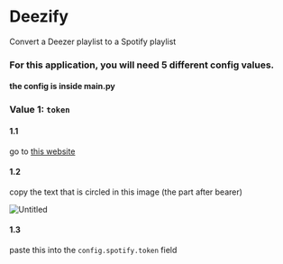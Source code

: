 # Deezify
 Convert a Deezer playlist to a Spotify playlist


### For this application, you will need 5 different config values.

#### the config is inside main.py

### Value 1: `token`
#### 1.1
go to [this website](https://developer.spotify.com/console/get-current-user/)
 
#### 1.2
copy the text that is circled in this image (the part after bearer)

 ![Untitled](https://user-images.githubusercontent.com/48888771/184538134-06a057e2-34b1-41a6-b4cd-1ddd348786d2.png)
#### 1.3
paste this into the `config.spotify.token` field
